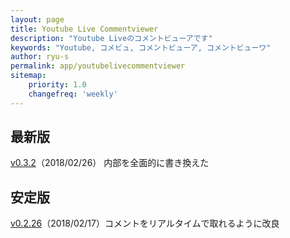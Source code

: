 ```yaml
---
layout: page
title: Youtube Live Commentviewer
description: "Youtube Liveのコメントビューアです"
keywords: "Youtube, コメビュ, コメントビューア, コメントビューワ"
author: ryu-s
permalink: app/youtubelivecommentviewer
sitemap:
    priority: 1.0
    changefreq: 'weekly'	
---
```


## 最新版
[v0.3.2](http://int-main.net/app/alpha/YoutubeLiveCommentViewer_v0.3.2.zip)（2018/02/26） 内部を全面的に書き換えた  
  
## 安定版
[v0.2.26](http://int-main.net/app/YoutubeLiveCommentViewer_v0.2.26.zip)（2018/02/17）コメントをリアルタイムで取れるように改良  

